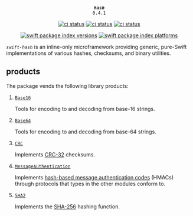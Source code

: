 <div align="center">
  
***`hash`***<br>`0.4.1`
  
[![ci status](https://github.com/kelvin13/swift-hash/actions/workflows/build.yml/badge.svg)](https://github.com/kelvin13/swift-hash/actions/workflows/build.yml)
[![ci status](https://github.com/kelvin13/swift-hash/actions/workflows/build-devices.yml/badge.svg)](https://github.com/kelvin13/swift-hash/actions/workflows/build-devices.yml)
[![ci status](https://github.com/kelvin13/swift-hash/actions/workflows/build-windows.yml/badge.svg)](https://github.com/kelvin13/swift-hash/actions/workflows/build-windows.yml)


[![swift package index versions](https://img.shields.io/endpoint?url=https%3A%2F%2Fswiftpackageindex.com%2Fapi%2Fpackages%2Fkelvin13%2Fswift-hash%2Fbadge%3Ftype%3Dswift-versions)](https://swiftpackageindex.com/kelvin13/swift-hash)
[![swift package index platforms](https://img.shields.io/endpoint?url=https%3A%2F%2Fswiftpackageindex.com%2Fapi%2Fpackages%2Fkelvin13%2Fswift-hash%2Fbadge%3Ftype%3Dplatforms)](https://swiftpackageindex.com/kelvin13/swift-hash)

</div>

*`swift-hash`* is an inline-only microframework providing generic, pure-Swift implementations of various hashes, checksums, and binary utilities.

## products

The package vends the following library products:

1.  [`Base16`](Sources/Base16)

    Tools for encoding to and decoding from base-16 strings.

1.  [`Base64`](Sources/Base64)

    Tools for encoding to and decoding from base-64 strings.

1.  [`CRC`](Sources/CRC)

    Implements [CRC-32](https://en.wikipedia.org/wiki/Cyclic_redundancy_check) checksums.

1.  [`MessageAuthentication`](Sources/MessageAuthentication)

    Implements [hash-based message authentication codes](https://en.wikipedia.org/wiki/HMAC) (HMACs) through protocols that types in the other modules conform to.

1.  [`SHA2`](Sources/SHA2)

    Implements the [SHA-256](https://en.wikipedia.org/wiki/SHA-2) hashing function.